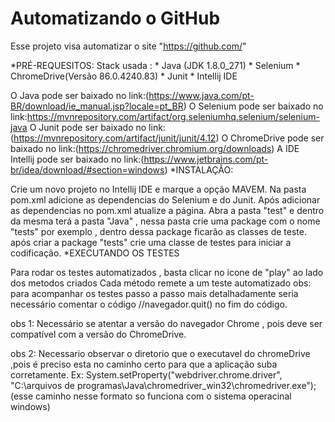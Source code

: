 # Automatizando o GitHub


Esse projeto visa automatizar o site "https://github.com/"

*PRÉ-REQUESITOS: Stack usada : * Java (JDK 1.8.0_271) * Selenium * ChromeDrive(Versão 86.0.4240.83) * Junit * Intellij IDE

O Java pode ser baixado no link:(https://www.java.com/pt-BR/download/ie_manual.jsp?locale=pt_BR)
O Selenium pode ser baixado no link:https://mvnrepository.com/artifact/org.seleniumhq.selenium/selenium-java
O Junit pode ser baixado no link:(https://mvnrepository.com/artifact/junit/junit/4.12)
O ChromeDrive pode ser baixado no link:(https://chromedriver.chromium.org/downloads)
A IDE Intellij pode ser baixado no link:(https://www.jetbrains.com/pt-br/idea/download/#section=windows)
*INSTALAÇÃO:

Crie um novo projeto no Intellij IDE e marque a opção MAVEM.
Na pasta pom.xml adicione as dependencias do Selenium e do Junit.
Após adicionar as dependencias no pom.xml atualize a página.
Abra a pasta "test" e dentro da mesma terá a pasta "Java" , nessa pasta crie uma package com o nome "tests" por exemplo , dentro dessa package ficarão as classes de teste.
após criar a package "tests" crie uma classe de testes para iniciar a codificação.
*EXECUTANDO OS TESTES

Para rodar os testes automatizados , basta clicar no icone de "play" ao lado dos metodos criados
Cada método remete a um teste automatizado obs: para acompanhar os testes passo a passo mais detalhadamente seria necessário comentar o código //navegador.quit() no fim do código.

obs 1: Necessário se atentar a versão do navegador Chrome , pois deve ser compatível com a versão do ChromeDrive.

obs 2: Necessario observar o diretorio que o executavel do chromeDrive ,pois é preciso esta no caminho certo para que a aplicação suba corretamente. Ex: System.setProperty("webdriver.chrome.driver", "C:\arquivos de programas\Java\chromedriver_win32\chromedriver.exe");(esse caminho nesse formato so funciona com o sistema operacinal windows)
